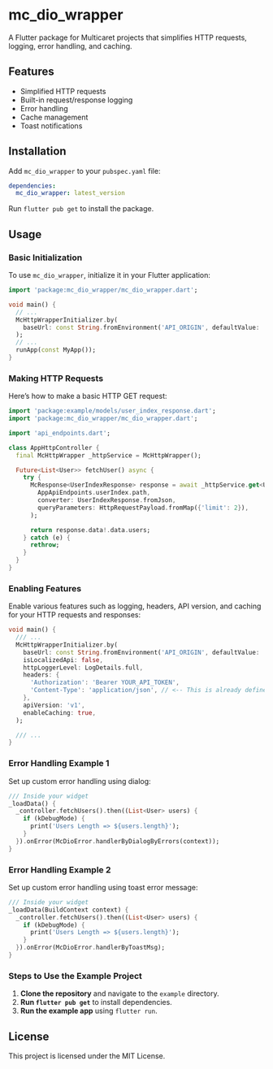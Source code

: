 # mc_dio_wrapper

A Flutter package for Multicaret projects that simplifies HTTP requests, logging, error handling, and caching.

## Features

- Simplified HTTP requests
- Built-in request/response logging
- Error handling
- Cache management
- Toast notifications

## Installation

Add `mc_dio_wrapper` to your `pubspec.yaml` file:

```yaml
dependencies:
  mc_dio_wrapper: latest_version
```

Run `flutter pub get` to install the package.

## Usage

### Basic Initialization

To use `mc_dio_wrapper`, initialize it in your Flutter application:

```dart
import 'package:mc_dio_wrapper/mc_dio_wrapper.dart';

void main() {
  // ...
  McHttpWrapperInitializer.by(
    baseUrl: const String.fromEnvironment('API_ORIGIN', defaultValue: 'https://dummyjson.com'),
  );
  // ...
  runApp(const MyApp());
}
```

### Making HTTP Requests

Here’s how to make a basic HTTP GET request:

```dart
import 'package:example/models/user_index_response.dart';
import 'package:mc_dio_wrapper/mc_dio_wrapper.dart';

import 'api_endpoints.dart';

class AppHttpController {
  final McHttpWrapper _httpService = McHttpWrapper();

  Future<List<User>> fetchUser() async {
    try {
      McResponse<UserIndexResponse> response = await _httpService.get<UserIndexResponse>(
        AppApiEndpoints.userIndex.path,
        converter: UserIndexResponse.fromJson,
        queryParameters: HttpRequestPayload.fromMap({'limit': 2}),
      );

      return response.data!.data.users;
    } catch (e) {
      rethrow;
    }
  }
}

```

### Enabling Features

Enable various features such as logging, headers, API version, and caching for your HTTP requests and responses:

```dart
void main() {
  /// ... 
  McHttpWrapperInitializer.by(
    baseUrl: const String.fromEnvironment('API_ORIGIN', defaultValue: 'https://dummyjson.com'),
    isLocalizedApi: false,
    httpLoggerLevel: LogDetails.full,
    headers: {
      'Authorization': 'Bearer YOUR_API_TOKEN',
      'Content-Type': 'application/json', // <-- This is already defined in the default header
    },
    apiVersion: 'v1',
    enableCaching: true,
  );

  /// ...
}
```

### Error Handling Example 1

Set up custom error handling using dialog:

```dart
/// Inside your widget
_loadData() {
  _controller.fetchUsers().then((List<User> users) {
    if (kDebugMode) {
      print('Users Length => ${users.length}');
    }
  }).onError(McDioError.handlerByDialogByErrors(context));
}
```

### Error Handling Example 2

Set up custom error handling using toast error message:

```dart
/// Inside your widget
_loadData(BuildContext context) {
  _controller.fetchUsers().then((List<User> users) {
    if (kDebugMode) {
      print('Users Length => ${users.length}');
    }
  }).onError(McDioError.handlerByToastMsg);
}
```

### Steps to Use the Example Project

1. **Clone the repository** and navigate to the `example` directory.
2. **Run `flutter pub get`** to install dependencies.
3. **Run the example app** using `flutter run`.

## License

This project is licensed under the MIT License.